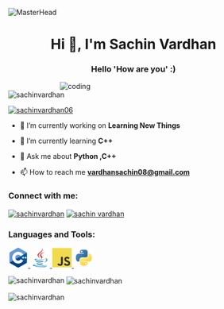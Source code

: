 ![MasterHead](https://miro.medium.com/proxy/1*OF0xEMkWBv-69zvmNs6RDQ.gif)
<h1 align="center">Hi 👋, I'm Sachin Vardhan</h1>
<h3 align="center">Hello 'How are you' :)</h3>
<img align="right" alt="coding" width="400" src="https://r7q6w9z6.rocketcdn.me/career/wp-content/uploads/2020/03/hello.gif">

<p align="left"> <img src="https://komarev.com/ghpvc/?username=sachinvardhan&label=Profile%20views&color=0e75b6&style=flat" alt="sachinvardhan" /> </p>

<p align="left"> <a href="https://twitter.com/sachinvardhan06" target="blank"><img src="https://img.shields.io/twitter/follow/sachinvardhan06?logo=twitter&style=for-the-badge" alt="sachinvardhan06" /></a> </p>

- 🔭 I’m currently working on **Learning New Things**

- 🌱 I’m currently learning **C++**

- 💬 Ask me about **Python ,C++**

- 📫 How to reach me **vardhansachin08@gmail.com**

<h3 align="left">Connect with me:</h3>
<p align="left">
<a href="https://twitter.com/sachinvardhan06" target="blank"><img align="center" src="https://raw.githubusercontent.com/rahuldkjain/github-profile-readme-generator/master/src/images/icons/Social/twitter.svg" alt="sachinvardhan" height="30" width="40" /></a>
<a href="https://linkedin.com/in/sachin-vardhan-06" target="blank"><img align="center" src="https://raw.githubusercontent.com/rahuldkjain/github-profile-readme-generator/master/src/images/icons/Social/linked-in-alt.svg" alt="sachin vardhan" height="30" width="40" /></a>
</p>

<h3 align="left">Languages and Tools:</h3>
<p align="left"> <a href="https://www.w3schools.com/cpp/" target="_blank" rel="noreferrer"> <img src="https://raw.githubusercontent.com/devicons/devicon/master/icons/cplusplus/cplusplus-original.svg" alt="cplusplus" width="40" height="40"/> </a> <a href="https://www.java.com" target="_blank" rel="noreferrer"> <img src="https://raw.githubusercontent.com/devicons/devicon/master/icons/java/java-original.svg" alt="java" width="40" height="40"/> </a> <a href="https://developer.mozilla.org/en-US/docs/Web/JavaScript" target="_blank" rel="noreferrer"> <img src="https://raw.githubusercontent.com/devicons/devicon/master/icons/javascript/javascript-original.svg" alt="javascript" width="40" height="40"/> </a> <a href="https://www.python.org" target="_blank" rel="noreferrer"> <img src="https://raw.githubusercontent.com/devicons/devicon/master/icons/python/python-original.svg" alt="python" width="40" height="40"/> </a> </p>

<p><img align="left" src="https://github-readme-stats.vercel.app/api/top-langs?username=sachinvardhan&show_icons=true&locale=en&layout=compact" alt="sachinvardhan" /></p>

<p>&nbsp;<img align="center" src="https://github-readme-stats.vercel.app/api?username=sachinvardhan&show_icons=true&locale=en" alt="sachinvardhan" /></p>

<p><img align="center" src="https://github-readme-streak-stats.herokuapp.com/?user=sachinvardhan&" alt="sachinvardhan" /></p>
